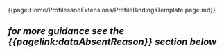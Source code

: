{{page:Home/ProfilesandExtensions/ProfileBindingsTemplate.page.md}}

*for more guidance see the {{pagelink:dataAbsentReason}} section below*
---

